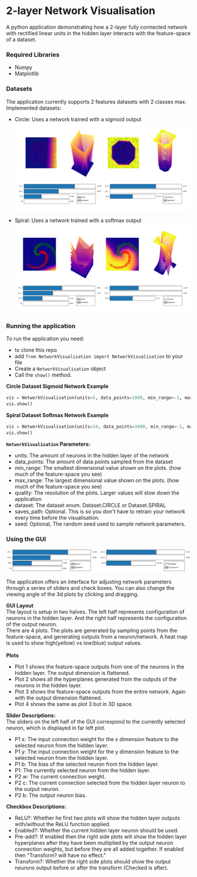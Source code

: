 # 2-layer Network Visualisation

A python application demonstrating how a 2-layer fully connected network with rectified
linear units in the hidden layer interacts with the feature-space of a dataset.

### Required Libraries
- Numpy
- Matplotlib

### Datasets
The application currently supports 2 features datasets with 2 classes max.
Implemented datasets:
- Circle: Uses a network trained with a sigmoid output
![A demonstration of a sigmoidal network trained on a circle dataset](resources/pics/circle_sigmoid.png)

- Spiral: Uses a network trained with a softmax output
![A demonstration of a softmax network trained on a spiral dataset](resources/pics/spiral_softmax.png)

### Running the application
To run the application you need:
 - to clone this repo
 - add `from NetworkVisualisation import NetworkVisualisation` to your file
 - Create a `NetworkVisualisation` object
 - Call the `show()` method.

**Circle Dataset Sigmoid Network Example**
```python
vis = NetworkVisualisation(units=5, data_points=1000, min_range=-1, max_range=1, quality=100, saves_path="resources/saves", dataset=Dataset.CIRCLE)
vis.show()
```

**Spiral Dataset Softmax Network Example**
```python
vis = NetworkVisualisation(units=24, data_points=1000, min_range=-1, max_range=1, quality=100, saves_path="resources/saves", dataset=Dataset.SPIRAL)
vis.show()
```

**`NetworkVisualisation` Parameters:**
- units: The amount of neurons in the hidden layer of the network
- data_points: The amount of data points sampled from the dataset
- min_range: The smallest dimensional value shown on the plots. (how much of the feature-space you see)
- max_range: The largest dimensional value shown on the plots. (how much of the feature-space you see)
- quality: The resolution of the plots. Larger values will slow down the application
- dataset: The dataset enum. Dataset.CIRCLE or Dataset.SPIRAL
- saves_path: Optional. This is so you don't have to retrain your network every time before the visualisation.
- seed: Optional, The random seed used to sample network parameters.

### Using the GUI
![The gui](resources/pics/gui.png)

The application offers an interface for adjusting network parameters through a series of sliders and check boxes.
You can also change the viewing angle of the 3d plots by clicking and dragging.

**GUI Layout**<br>
The layout is setup in two halves. The left half represents configuration of neurons in the hidden layer.
And the right half represents the configuration of the output neuron.
<br>
There are 4 plots. The plots are generated by sampling points from the feature-space, and generating outputs from a neuron/network. A heat map is used to show high(yellow) vs low(blue) output values.
<br>
<br>
**Plots** 
- Plot 1 shows the feature-space outputs from one of the neurons in the hidden layer. The output dimension is flattened.
- Plot 2 shows all the hyperplanes generated from the outputs of the neurons in the hidden layer.
- Plot 3 shows the feature-space outputs from the entire network. Again with the output dimension flattened.
- Plot 4 shows the same as plot 3 but in 3D space.

**Slider Descriptions:**<br>
The sliders on the left half of the GUI correspond to the currently selected neuron, which is displayed in far left plot.
- P1 x: The input connection weight for the x dimension feature to the selected neuron from the hidden layer.
- P1 y: The input connection weight for the y dimension feature to the selected neuron from the hidden layer.
- P1 b: The bias of the selected neuron from the hidden layer.
- P1: The currently selected neuron from the hidden layer.
- P2 w: The current connection weight.
- P2 c: The current connection selected from the hidden layer neuron to the output neuron.
- P2 b: The output neuron bias.

**Checkbox Descriptions:**
- ReLU?: Whether he first two plots will show the hidden layer outputs with/without the ReLU function applied.
- Enabled?: Whether the current hidden layer neuron should be used.
- Pre-add?: If enabled then the right side plots will show the hidden layer hyperplanes after they have been multiplied by the output neuron connection weights, but before they are all added together. If enabled then "Transform? will have no effect."
- Transform?: Whether the right side plots should show the output neurons output before or after the transform (Checked is after).


